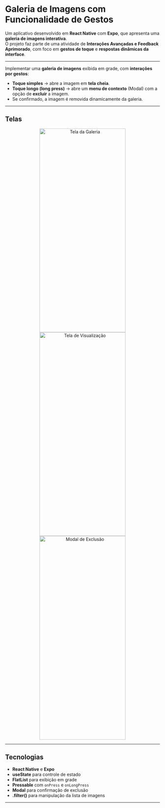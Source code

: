 #  Galeria de Imagens com Funcionalidade de Gestos

Um aplicativo desenvolvido em **React Native** com **Expo**, que apresenta uma **galeria de imagens interativa**.  
O projeto faz parte de uma atividade de **Interações Avançadas e Feedback Aprimorado**, com foco em **gestos de toque** e **respostas dinâmicas da interface**.

---


Implementar uma **galeria de imagens** exibida em grade, com **interações por gestos**:

-  **Toque simples** → abre a imagem em **tela cheia**.  
-  **Toque longo (long press)** → abre um **menu de contexto** (Modal) com a opção de **excluir** a imagem.  
-  Se confirmado, a imagem é removida dinamicamente da galeria.  

---

## Telas

<div align="center">
  <img width="280" height="660" alt="Tela da Galeria" src="https://github.com/user-attachments/assets/20a78623-ef5a-497e-b0a1-fa982ddb380e" />
  <img width="280" height="660" alt="Tela de Visualização" src="https://github.com/user-attachments/assets/1a5ca795-b9dc-45d5-a53e-036b3bf78538" />
  <img width="280" height="660" alt="Modal de Exclusão" src="https://github.com/user-attachments/assets/03619105-dfaf-4ec0-acda-ca1e68a6b3a5" />
</div>

---


## Tecnologias

- **React Native** e **Expo**
- **useState** para controle de estado
- **FlatList** para exibição em grade
- **Pressable** com `onPress` e `onLongPress`
- **Modal** para confirmação de exclusão
- **.filter()** para manipulação da lista de imagens

---
